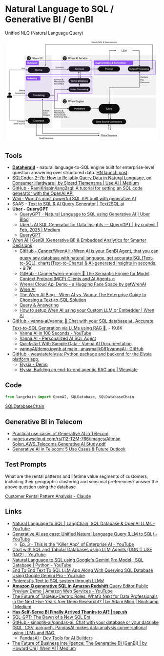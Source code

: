 # Natural Language to SQL / Generative BI / GenBI

Unified NLQ (Natural Language Query)

![WrenAI GenBI Architecture](../../media/Screenshot%202025-08-01%20at%207.46.43%20PM.jpg)

## Tools

- [**Dataherald**](https://github.com/Dataherald/dataherald) - natural language-to-SQL engine built for enterprise-level question answering over structured data. [HN launch post](https://news.ycombinator.com/item?id=37240363).
- [SQLCoder-2–7b: How to Reliably Query Data in Natural Language, on Consumer Hardware | by Sjoerd Tiemensma | Use AI | Medium](https://medium.com/use-ai/sqlcoder-2-7b-how-to-reliably-query-data-in-natural-language-on-consumer-hardware-cb352a3cf3ab)
- [GitHub - RamiKrispin/lang2sql: A tutorial for setting an SQL code generator with the OpenAI API](https://github.com/RamiKrispin/lang2sql)
- [Waii - World's most powerful SQL API built with generative AI](https://www.waii.ai/)
- SAAS - [Text to SQL & AI Query Generator \| Text2SQL.ai](https://www.text2sql.ai/)
- **Uber - QueryGPT**
	- [QueryGPT - Natural Language to SQL using Generative AI \| Uber Blog](https://www.uber.com/en-IN/blog/query-gpt/)
	- [Uber’s AI SQL Generator for Data Insights — QueryGPT \| by codevil \| Feb, 2025 \| Medium](https://medium.com/@bilosantonela1996/ubers-ai-sql-generator-for-data-insights-querygpt-090a82bd42a7)
	- [QueryGPT](https://querygpt.xyz/)
- [Wren AI \| GenBI (Generative BI) & Embedded Analytics for Smarter Decisions](https://getwren.ai/)
	- [GitHub - Canner/WrenAI: ⚡️Wren AI is your GenBI Agent, that you can query any database with natural language, get accurate SQL(Text-to-SQL), charts(Text-to-Charts) & AI-generated insights in seconds.](https://github.com/Canner/WrenAI) - 9.7K
	- [GitHub - Canner/wren-engine: 🤖 The Semantic Engine for Model Context Protocol(MCP) Clients and AI Agents 🔥](https://github.com/Canner/wren-engine)
	- [Wrenai Cloud Api Demo - a Hugging Face Space by getWrenAI](https://huggingface.co/spaces/getWrenAI/wrenai-cloud-api-demo)
	- [Wren AI](https://docs.getwren.ai/oss/overview/cloud_vs_self_host)
	- [The Wren AI Blog - Wren AI vs. Vanna: The Enterprise Guide to Choosing a Text-to-SQL Solution](https://getwren.ai/post/wren-ai-vs-vanna-the-enterprise-guide-to-choosing-a-text-to-sql-solution)
	- [Query & Answering](https://wrenai.readme.io/reference/sql-generation)
	- [How to setup Wren AI using your Custom LLM or Embedder \| Wren AI](https://docs.getwren.ai/oss/ai_service/guide/custom_llm)
- [GitHub - vanna-ai/vanna: 🤖 Chat with your SQL database 📊. Accurate Text-to-SQL Generation via LLMs using RAG 🔄.](https://github.com/vanna-ai/vanna) - 19.8K
	- [Vanna AI in 100 Seconds - YouTube](https://www.youtube.com/watch?v=MR8t1egprjs&ab_channel=VannaAI)
	- [Vanna.AI - Personalized AI SQL Agent](https://vanna.ai/)
	- [Quickstart With Sample Data - Vanna.AI Documentation](https://vanna.ai/docs/app/)
	- [vannaAI/demo.ipynb at main · anasmalik081/vannaAI · GitHub](https://github.com/anasmalik081/vannaAI/blob/main/demo.ipynb)
- [GitHub - weaviate/elysia: Python package and backend for the Elysia platform app.](https://github.com/weaviate/elysia)
	- [Elysia - Demo](https://elysia.weaviate.io/)
	- [Elysia: Building an end-to-end agentic RAG app \| Weaviate](https://weaviate.io/blog/elysia-agentic-rag)

## Code

```python
from langchain import OpenAI, SQLDatabase, SQLDatabaseChain
```

[SQLDatabaseChain](https://h3manth.com/notes/SQLDatabaseChain/)

## Generative BI in Telecom

- [Practical use cases of Generative AI in Telecom](https://www.linkedin.com/pulse/practical-use-cases-generative-ai-telecom-n-ix-6s2gf/)
- [pages.awscloud.com/rs/112-TZM-766/images/Altman Solon\_AWS\_Telecoms Generative AI Study.pdf](https://pages.awscloud.com/rs/112-TZM-766/images/Altman%20Solon_AWS_Telecoms%20Generative%20AI%20Study.pdf)
- [Generative AI in Telecom: 5 Use Cases & Future Outlook](https://binmile.com/blog/generative-ai-in-telecom-industry/)

## Test Prompts

What are the rental patterns and lifetime value segments of customers, including their geographic clustering and seasonal preferences? answer the above question using the database

[Customer Rental Pattern Analysis - Claude](https://claude.ai/share/49ca4d91-4aa7-4614-a528-29555cdc93b6)

## Links

- [Natural Language to SQL | LangChain, SQL Database & OpenAI LLMs - YouTube](https://www.youtube.com/watch?v=w-eTS8YlbZ4)
- [Generative AI use case: Unified Natural Language Query (LLM to SQL) - YouTube](https://www.youtube.com/playlist?list=PL-pTHQz4RcBbJbifxCcJp6pJocNj1Dmfp)
    - [Ep. 3 - This is the "Killer App" of Enterprise AI - YouTube](https://www.youtube.com/watch?v=zuLxXDdEVEE)
- [Chat with SQL and Tabular Databases using LLM Agents (DON'T USE RAG!) - YouTube](https://www.youtube.com/watch?v=ZtltjSjFPDg)
- [Natural Language to SQL using Google's Gemini Pro Model | SQL Database | Python - YouTube](https://www.youtube.com/watch?v=NUbYDCqojew)
- [End To End Text To SQL LLM App Along With Querying SQL Database Using Google Gemini Pro - YouTube](https://www.youtube.com/watch?v=wFdFLWc-W4k)
- [Pinterest's Text to SQL system through LLMs!](https://mlops.substack.com/p/pinterests-text-to-sql-system-through)
- [**Amazon Q generative SQL in Amazon Redshift** Query Editor Public Preview Demo | Amazon Web Services - YouTube](https://www.youtube.com/watch?v=4N9IplToB-w)
- [The Future of Tableau-Centric Roles: What’s Next for Data Professionals in the Next Five Years (per Deep Research)? \| by Adam Mico \| Bootcamp \| Medium](https://medium.com/design-bootcamp/the-future-of-tableau-centric-roles-whats-next-for-data-professionals-in-the-next-five-years-per-e48295af2eaf)
- **[Has Self-Serve BI Finally Arrived Thanks to AI? \| ssp.sh](https://www.ssp.sh/blog/self-service-bi-ai/)**
- [SQL-GPT: The Dawn of a New SQL Era](https://fractal.ai/article/the-dawn-of-a-new-sql-era)
- [GitHub - sinaptik-ai/pandas-ai: Chat with your database or your datalake (SQL, CSV, parquet). PandasAI makes data analysis conversational using LLMs and RAG.](https://github.com/sinaptik-ai/pandas-ai)
	- [PandasAI - Dev Tools for AI Builders](https://pandas-ai.com/)
- [The Future of Business Intelligence: The Generative BI (GenBI) \| by Howard Chi \| Wren AI \| Medium](https://medium.com/wrenai/the-future-of-business-intelligence-the-generative-bi-genbi-d5c18371a45f)
